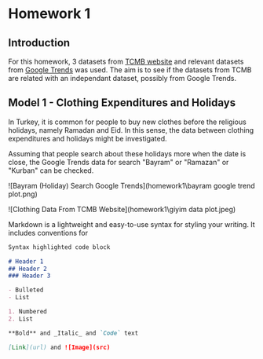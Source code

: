 # Homework 1

## Introduction

For this homework, 3 datasets from [TCMB website](https://evds2.tcmb.gov.tr/) and relevant datasets from [Google Trends](http://trends.google.com/) was used. The aim is to see if the datasets from TCMB are related with an independant dataset, possibly from Google Trends.

## Model 1 - Clothing Expenditures and Holidays

In Turkey, it is common for people to buy new clothes before the religious holidays, namely Ramadan and Eid. In this sense, the data between clothing expenditures and holidays might be investigated.

Assuming that people search about these holidays more when the date is close, the Google Trends data for search "Bayram" or "Ramazan" or "Kurban" can be checked.

![Bayram (Holiday) Search Google Trends](homework1\bayram google trend plot.png)

![Clothing Data From TCMB Website](homework1\giyim data plot.jpeg)






Markdown is a lightweight and easy-to-use syntax for styling your writing. It includes conventions for

```markdown
Syntax highlighted code block

# Header 1
## Header 2
### Header 3

- Bulleted
- List

1. Numbered
2. List

**Bold** and _Italic_ and `Code` text

[Link](url) and ![Image](src)
```
